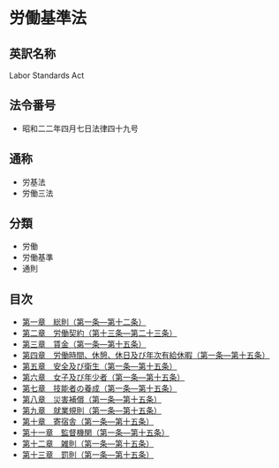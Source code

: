 # 労働基準法

## 英訳名称

Labor Standards Act

## 法令番号

- 昭和二二年四月七日法律四十九号

## 通称

- 労基法
- 労働三法

## 分類

- 労働
- 労働基準
- 通則

## 目次

- [第一章　総則（第一条―第十二条）](/chapter1.md#%E7%AC%AC%E4%B8%80%E7%AB%A0%E7%B7%8F%E5%89%87)
- [第二章　労働契約（第十三条―第二十三条）](/chapter2.md#%E7%AC%AC%E4%BA%8C%E7%AB%A0%E5%8A%B4%E5%83%8D%E5%A5%91%E7%B4%84)
- [第三章　賃金（第一条―第十五条）]()
- [第四章　労働時間、休憩、休日及び年次有給休暇（第一条―第十五条）]()
- [第五章　安全及び衛生（第一条―第十五条）]()
- [第六章　女子及び年少者（第一条―第十五条）]()
- [第七章　技能者の養成（第一条―第十五条）]()
- [第八章　災害補償（第一条―第十五条）]()
- [第九章　就業規則（第一条―第十五条）]()
- [第十章　寄宿舎（第一条―第十五条）]()
- [第十一章　監督機関（第一条―第十五条）]()
- [第十二章　雑則（第一条―第十五条）]()
- [第十三章　罰則（第一条―第十五条）]()
